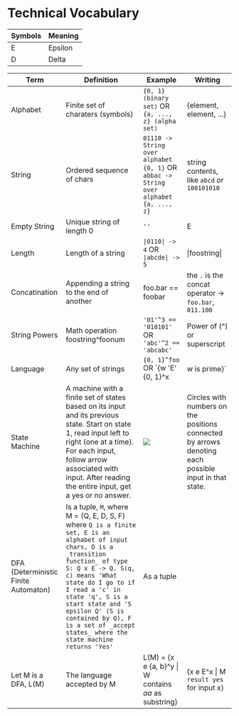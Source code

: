 # Technical Vocabulary

| Symbols | Meaning |
|---------|---------|
|E|Epsilon|
|D|Delta|

| Term | Definition | Example | Writing |
|------|------------|---------|---------|
| Alphabet | Finite set of charaters (symbols) | `{0, 1} (binary set)` OR `{a, ..., z} (alpha set)` | {element, element, ...} |
| String | Ordered sequence of chars | `01110 -> String over alphabet {0, 1}` OR `abbac -> String over alphabet {a, ..., z}` | string contents, like `abcd` or `100101010` |
| Empty String | Unique string of length 0 | `''` | E |
| Length | Length of a string | `\|0110\| -> 4` OR `\|abcde\| -> 5` | \|foostring\| |
| Concatination | Appending a string to the end of another | foo.bar == foobar | the `.` is the concat operator -> `foo.bar`, `011.100`
| String Powers | Math operation foostring^foonum | `'01'^3 == '010101'` OR `'abc'^2 == 'abcabc'` | Power of (^) or superscript |
| Language | Any set of strings | `{0, 1}^foo` OR `{w 'E' {0, 1}^x | w is prime}` | Like an alphabet
| State Machine | A machine with a finite set of states based on its input and its previous state. Start on state 1, read input left to right (one at a time). For each input, follow arrow associated with input. After reading the entire input, get a yes or no answer. | ![](https://m.media-amazon.com/images/G/01/DeveloperBlogs/AppstoreBlogs/default/102117_StateMachine._CB513660882_.png?t=true) | Circles with numbers on the positions connected by arrows denoting each possible input in that state.
| DFA (Deterministic Finite Automaton) | Is a tuple, `M`, where M = (Q, E, D, S, F) where ```Q is a finite set, E is an alphabet of input chars, D is a _transition function_ of type S: Q x E -> Q. S(q, c) means 'What state do I go to if I read a 'c' in state 'q', S is a start state and 'S epsilon Q' (S is contained by Q), F is a set of _accept states_ where the state machine returns 'Yes'``` | As a tuple
| Let M is a DFA, L(M) | The language accepted by M | L(M) = {x e {a, b}^y \| W contains _aa_ as substring} | {x e E^x \| M `result yes` for input x} |
